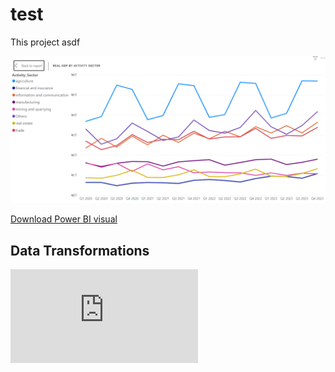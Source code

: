 # test
This project asdf

![Test image](https://github.com/oluwatobiwilliams/test/blob/main/images/gdp_portfolio_by_sector.png)

<a href = "https://github.com/oluwatobiwilliams/test/raw/main/Adekunle_Rihannat_GDP_Project.pbix"> Download Power BI visual </a>

## Data Transformations
![data transformations sql](https://github.com/oluwatobiwilliams/test/blob/main/data_transformations.sql)
